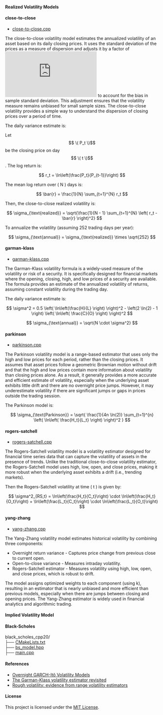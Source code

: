 #### Realized Volatility Models
#### close-to-close 

- [close-to-close.cpp](https://github.com/manuelmusngi/derivatives-modeling/blob/main/realized-volatility-models/close-to-close.cpp)

The close-to-close volatility model estimates the annualized volatility of an asset based on its daily closing prices. It uses the standard deviation of the prices as a measure of dispersion and adjusts it by a factor of ![Equation](https://latex.codecogs.com/png.latex?%5Csqrt%7B%5Cfrac%7Bn%7D%7Bn-1%7D%7D) to account for the bias in sample standard deviation. This adjustment ensures that the volatility measure remains unbiased for small sample sizes. The close-to-close volatility provides a simple way to understand the dispersion of closing prices over a period of time.

The daily variance estimate is:

Let $$ \( P_t \)$$ be the closing price on day $$ \( t \)$$. The log return is:

$$
r_t = \ln\left(\frac{P_t}{P_{t-1}}\right)
$$

The mean log return over \( N \) days is:

$$
\bar{r} = \frac{1}{N} \sum_{t=1}^{N} r_t
$$

Then, the close-to-close realized volatility is:

$$
\sigma_{\text{realized}} = \sqrt{\frac{1}{N - 1} \sum_{t=1}^{N} \left( r_t - \bar{r} \right)^2}
$$

To annualize the volatility (assuming 252 trading days per year):

$$
\sigma_{\text{annual}} = \sigma_{\text{realized}} \times \sqrt{252}
$$



#### garman-klass  

- [garman-klass.cpp](https://github.com/manuelmusngi/derivatives-modeling/blob/main/realized-volatility-models/garman-klass.cpp)

The Garman-Klass volatility formula is a widely-used measure of the volatility or risk of a security. It is specifically designed for financial markets where the opening, closing, high, and low prices of a security are available. The formula provides an estimate of the annualized volatility of returns, assuming constant volatility during the trading day.


The daily variance estimate is:

$$
\sigma^2 = 0.5 \left( \ln\left(\frac{H}{L} \right) \right)^2 - \left(2 \ln(2) - 1 \right) \left( \ln\left( \frac{C}{O} \right) \right)^2
$$

$$
\sigma_{\text{annual}} = \sqrt{N \cdot \sigma^2}
$$

#### parkinson 

- [parkinson.cpp](https://github.com/manuelmusngi/derivatives-modeling/blob/main/realized-volatility-models/parkinson.cpp)

The Parkinson volatility model is a range-based estimator that uses only the high and low prices for each period, rather than the closing prices. It assumes that asset prices follow a geometric Brownian motion without drift and that the high and low prices contain more information about volatility than closing prices alone. As a result, it generally provides a more accurate and efficient estimate of volatility, especially when the underlying asset exhibits little drift and there are no overnight price jumps. However, it may underestimate volatility if there are significant jumps or gaps in prices outside the trading session.

The Parkinson model is:

$$
\sigma_{\text{Parkinson}} = \sqrt{ \frac{1}{4n \ln(2)} \sum_{t=1}^{n} \left( \ln\left( \frac{H_t}{L_t} \right) \right)^2 }
$$


  
 #### rogers-satchell

- [rogers-satchell.cpp](https://github.com/manuelmusngi/derivatives-modeling/blob/main/realized-volatility-models/rogers-satchell.cpp)
 
 The Rogers-Satchell volatility model is a volatility estimator designed for financial time series data that can capture the volatility of assets in the presence of trends. Unlike the traditional close-to-close volatility estimator, the Rogers-Satchell model uses high, low, open, and close prices, making it more robust when the underlying asset exhibits a drift (i.e., trending markets).

Then the Rogers-Satchell volatility at time \( t \) is given by:

$$
\sigma^2_{RS,t} = \ln\left(\frac{H_t}{C_t}\right) \cdot \ln\left(\frac{H_t}{O_t}\right) + \ln\left(\frac{L_t}{C_t}\right) \cdot \ln\left(\frac{L_t}{O_t}\right)
$$


  
#### yang-zhang 

- [yang-zhang.cpp](https://github.com/manuelmusngi/derivatives-modeling/blob/main/realized-volatility-models/yang-zhang.cpp)

The Yang-Zhang volatility model estimates historical volatility by combining three components:

- Overnight return variance - Captures price change from previous close to current open.
- Open-to-close variance - Measures intraday volatility.
- Rogers-Satchell estimator - Measures volatility using high, low, open, and close prices, which is robust to drift.

The model assigns optimized weights to each component (using k), resulting in an estimator that is nearly unbiased and more efficient than previous models, especially when there are jumps between closing and opening prices. The Yang-Zhang estimator is widely used in financial analytics and algorithmic trading.


#### Implied Volatility Model

#### Black-Scholes
black_scholes_cpp20/\
├── [CMakeLists.txt](https://github.com/manuelmusngi/derivatives_models_for_options/blob/main/directory_structure/CMakeLists.txt )\
├── [bs_model.hpp](https://github.com/manuelmusngi/derivatives_models_for_options/blob/main/directory_structure/bs_model.hpp)\
├── [main.cpp](https://github.com/manuelmusngi/derivatives_models_for_options/blob/main/directory_structure/main.cpp)
    
#### References
- [Overnight GARCH-Itô Volatility Models](https://arxiv.org/abs/2102.13467)
- [The Garman-Klass volatility estimator revisited](https://arxiv.org/abs/0807.3492)
- [Rough volatility: evidence from range volatility estimators](https://arxiv.org/abs/2312.01426)
       
#### License
This project is licensed under the [MIT License](https://github.com/manuelmusngi/regime_switching_models/edit/main/LICENSE).
